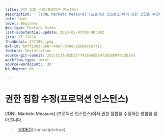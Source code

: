 ```yaml
---
title: 권한 집합 수정(프로덕션 인스턴스)
description: ' [!DNL Marketo Measure] (프로덕션 인스턴스)에서 권한 집합을 수정하는 방법을 알아봅니다.'
role: User
level: Beginner
doc-type: Feature Video
last-substantial-update: 2023-02-03T00:00:00Z
jira: KT-11824
thumbnail: 347189.jpeg
exl-id: b8ff1093-5a87-48e7-b60e-2668dcbe7717
feature: Installation
source-git-commit: 262cb13fa02b32f7918ebd569720b80078c2b28d
workflow-type: tm+mt
source-wordcount: '30'
ht-degree: 0%

---
```


# 권한 집합 수정(프로덕션 인스턴스)

[!DNL Marketo Measure] (프로덕션 인스턴스)에서 권한 집합을 수정하는 방법을 알아봅니다.

>[!VIDEO](https://video.tv.adobe.com/v/3421334/?learn=on&captions=kor){transcript=true}
